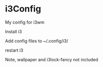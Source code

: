 # i3Config
My config for i3wm


Install i3

Add config files to ~/.config/i3/

restart i3

Note, wallpaper and i3lock-fancy not included
